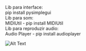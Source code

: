 Lib para interface:<br/>
pip install pysimplegui<br/>
Lib para som:<br/>
MIDIUtil - pip install MIDIUtil<br/>
Lib para reproduzir audio:<br/>
Audio Player - pip install audioplayer<br/>

![Alt Text](https://cdn.discordapp.com/attachments/484444592502997012/777756020579631134/1604838266844.gif)
